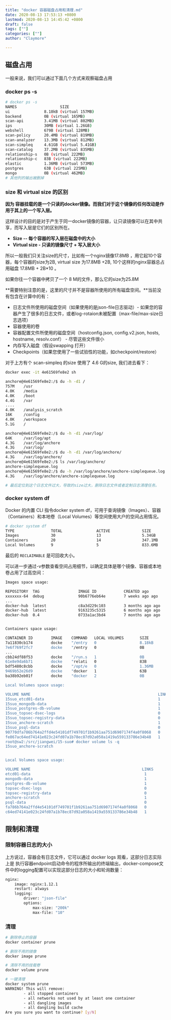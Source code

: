 ```yaml
---
title: "docker 容器磁盘占用和清理.md"
date: 2020-08-13 17:53:13 +0800
lastmod: 2020-08-13 14:45:42 +0800
draft: false
tags: [""]
categories: [""]
author: "Claymore"

---
```


## 磁盘占用

一般来说，我们可以通过下面几个方式来观察磁盘占用

### docker ps -s

``` sh
# docker ps -s 
NAMES                   SIZE
ui               8.18kB (virtual 157MB)
backend          0B (virtual 165MB)
scan-api         3.41MB (virtual 802MB)
ips              30MB (virtual 1.26GB)
webshell         679B (virtual 128MB)
scan-policy      20.4MB (virtual 819MB)
scan-analyzer    13.3MB (virtual 812MB)
scan-simpleq     4.61GB (virtual 5.41GB)
scan-catalog     37.2MB (virtual 835MB)
relationship-s   0B (virtual 222MB)
relationship-c   83B (virtual 222MB)
elastic          1.36MB (virtual 573MB)
postgres         63B (virtual 225MB)
mongo            0B (virtual 462MB)
# 其他列的输出被删掉
```

### size 和 virtual size 的区别

**因为 容器挂载的是一个只读的docker镜像。而我们对于这个镜像的任何改动是作用于其上的一个写入层。**

这样设计的目的是对于产生于同一docker镜像的容器，让只读镜像可以在其中共享，而写入层是它们的区别所在。

- **Size -- 每个容器的写入层在磁盘中的大小**
- **Virtual size - 只读的镜像尺寸 + 写入层大小**

所以一般我们只关注size的尺寸，比如有一个nginx镜像17.8MB ，用它起10个容器，每个容器的size为2B, virtual size 为17.8MB +2B,  10个这样的nginx容器总占用磁盘  17.8MB + 2B*10 。

如果你往一个容器中拷贝了一个 8 M的文件，那么它的size为25.8M



**需要特别注意的是，这里的尺寸并不是容器所使用的所有磁盘空间。**当前没有包含在计算中的有：

- 日志文件所使用的磁盘空间（如果使用的是json-file日志驱动）- 如果您的容器产生了很多的日志文件，或者log-rotaion未被配置（max-file/max-size日志选项）
- 容器使用的卷
- 容器配置文件所使用的磁盘空间（hostconfig.json, config.v2.json, hosts, hostname, resolv.conf） - 尽管这些文件很小
- 内存写入磁盘（假设swapping 打开）
- Checkpoints（如果您使用了一些试验性的功能，如checkpoint/restore）



对于上方有个 scan-simpleq 的size 使用了 4.6 G的size, 我们进去看下：

``` sh
docker exec -it 4e61569fe8e2 sh

anchore@4e61569fe8e2:/$ du -h -d1 /
757M    /usr
4.0K    /media
4.0K    /boot
4.4G    /var
....
4.0K    /analysis_scratch
16K     /config
4.0K    /workspace
5.1G    /

anchore@4e61569fe8e2:/$ du -h -d1 /var/log/
64K     /var/log/apt
4.3G    /var/log/anchore
4.3G    /var/log/
anchore@4e61569fe8e2:/$ du -h -d1 /var/log/anchore/
4.3G    /var/log/anchore/
anchore@4e61569fe8e2:/$ ls /var/log/anchore/
anchore-simplequeue.log
anchore@4e61569fe8e2:/$ du -h /var/log/anchore/anchore-simplequeue.log
4.3G    /var/log/anchore/anchore-simplequeue.log

# 最后定位到这个日志文件过大，导致的size过大，删除日志文件或者定制日志清理任务。
```



### docker system df

Docker 的内置 CLI 指令docker system df，可用于查询镜像（Images）、容器（Containers）和本地卷（Local Volumes）等空间使用大户的空间占用情况。

``` sh
# docker system df
TYPE                TOTAL               ACTIVE              SIZE                RECLAIMABLE
Images              30                  13                  5.34GB              2.438GB (45%)
Containers          20                  14                  347.1MB             241.3MB (69%)
Local Volumes       9                   5                   833.6MB             0B (0%)
```

最后的 `RECLAIMABLE` 是可回收大小。

可以进一步通过-v参数查看空间占用细节，以确定具体是哪个镜像、容器或本地卷占用了过高空间：

``` sh
Images space usage:

REPOSITORY  TAG                 IMAGE ID            CREATED ago         SIZE                SHARED SIZE         UNIQUE SiZE         CONTAINERS
xxxxxxx-64  debug               90b6776eb64e        7 weeks ago ago     170.5MB             107MB               63.52MB             0
...
docker-hub  latest              c8a3d229c103        3 months ago ago    157.1MB             123MB               34.07MB             1
docker-hub  latest              9163235c5315        6 months ago ago    1.23GB              107MB               1.123GB             1
docker-hub  0.4                 0733a1ac3bd4        7 months ago ago    798.3MB             107MB               691.3MB             5


Containers space usage:

CONTAINER ID        IMAGE    COMMAND   LOCAL VOLUMES       SIZE        CREATED ago         STATUS                NAMES
7a11830cb174        docke    "/entry   0                   8.18kB      2 weeks ago     Up 9 days                  ui
7e6f769f2fc7        docke    "/entry   0                   0B          2 weeks ago     Up 9 days (healthy)        backend
...
cbb24df88f53        docke    "/run.s   1                   0B          2 months ago    Exited (255) 9 days ago    etcd01
61e8e9da6b71        docke    "relati   0                   83B         2 months ago    Up 9 days (healthy)        relationship-c
bdf5480c8cbb        docke    "/opt/e   0                   1.36MB      2 months ago    Up 9 days                  elastic
9469b52e26d9        docke    "docker   1                   63B         2 months ago    Up 9 days                  postgres
ba38b92eb01f        docke    "docker   2                   0B          2 months ago    Up 9 days                  mongo

Local Volumes space usage:

VOLUME NAME                                                        LINKS               SIZE
15suo_etcd01-data                                                  1                   144.8MB
15suo_mongodb-data                                                 1                   412.7MB
15suo_postgres-db-volume                                           1                   276.1MB
15suo_topsec-dsec-logs                                             0                   0B
15suo_topsec-registry-data                                         0                   0B
15suo_anchore-scratch                                              1                   0B
15suo_psql-data                                                    0                   0B
90770dfa786b764a2ffd4e54101df749701f1b9261aa751d6907174f4a0f8068   0                   0B
fe867ac64ed74141e023c24fd07a1b78ec87d92a058a1419a559133786e34b48   1                   0B
root@sw2:/src/jiangwei/15-suo# docker volume ls -q
15suo_anchore-scratch


Local Volumes space usage:

VOLUME NAME                                                 LINKS               SIZE
etcd01-data                                                  1                   144.8MB
mongodb-data                                                 1                   412.7MB
postgres-db-volume                                           1                   276.1MB
topsec-dsec-logs                                             0                   0B
topsec-registry-data                                         0                   0B
anchore-scratch                                              1                   0B
psql-data                                                    0                   0B
fa786b764a2ffd4e54101df749701f1b9261aa751d6907174f4a0f8068   0                   0B
c64ed74141e023c24fd07a1b78ec87d92a058a1419a559133786e34b48   1                   0B
```







## 限制和清理

### 限制容器日志的大小

上方说过，容器会有日志文件，它可以通过 docker logs 观看，这部分日志实际上是 执行容器endpoint启动命令的程序所输出的终端输出，docker-compose文件中的logging配置可以实现这部分日志的大小和轮询数量：

```dockerfile
nginx:
    image: nginx:1.12.1
    restart: always
    logging:
        driver: "json-file"
        options:
            max-size: "200k"
            max-file: "10"
```





### 清理

``` sh
# 删除停止的容器 
docker container prune

# 删除不用的镜像
docker image prune

# 清除不用的挂载卷
docker volume prune

# 一键清理
docker system prune
WARNING! This will remove:
        - all stopped containers
        - all networks not used by at least one container
        - all dangling images
        - all dangling build cache
Are you sure you want to continue? [y/N]
```

